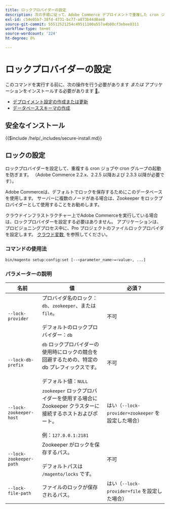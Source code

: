 ```yaml
---
title: ロックプロバイダーの設定
description: 次の手順に従って、Adobe Commerce デプロイメントで重複した cron ジョブと cron グループが実行されないようにします。
exl-id: c54e05b7-38fd-4731-bc77-a873b44d0ae8
source-git-commit: 55512521254c49511100a557a4b00cf3ebee0311
workflow-type: tm+mt
source-wordcount: '224'
ht-degree: 0%

---
```


# ロックプロバイダーの設定

このコマンドを実行する前に、次の操作を行う必要があります *または* アプリケーションをインストールする必要があります [&#128279;](../advanced.md)。

* [デプロイメント設定の作成または更新](deployment.md)
* [データベーススキーマの作成](database.md)

## 安全なインストール

{{$include /help/_includes/secure-install.md}}

## ロックの設定

ロックプロバイダーを設定して、重複する cron ジョブや cron グループの起動を防ぎます。 （Adobe Commerce 2.2.x、2.2.5 以降および 2.3.3 以降が必要です）。

Adobe Commerceは、デフォルトでロックを保存するためにこのデータベースを使用します。 サーバーに複数のノードがある場合は、Zookeeper をロックプロバイダーとして使用することをお勧めします。

クラウドインフラストラクチャー上でAdobe Commerceを実行している場合は、ロックプロバイダーを設定する必要はありません。 アプリケーションは、プロビジョニングプロセス中に、Pro プロジェクトのファイルロックプロバイダを設定します。 [&#x200B; クラウド変数 &#x200B;](https://experienceleague.adobe.com/ja/docs/commerce-cloud-service/user-guide/configure/env/stage/variables-cloud) を参照してください。

### コマンドの使用法

```bash
bin/magento setup:config:set [--<parameter_name>=<value>, ...]
```

### パラメーターの説明

| 名前 | 値 | 必須？ |
|--- |--- |--- |
| `--lock-provider` | プロバイダ名のロック：`db`、`zookeeper`、または `file`。<br><br> デフォルトのロックプロバイダー：`db` | 不可 |
| `--lock-db-prefix` | `db` ロックプロバイダーの使用時にロックの競合を回避するための、特定の db プレフィックスです。<br><br> デフォルト値：`NULL` | 不可 |
| `--lock-zookeeper-host` | `zookeeper` ロックプロバイダーを使用する場合に Zookeeper クラスターに接続するホストおよびポート。<br><br> 例：`127.0.0.1:2181` | はい（`--lock-provider=zookeeper` を設定した場合） |
| `--lock-zookeeper-path` | Zookeeper がロックを保存するパス。<br><br> デフォルトパスは `/magento/locks` です。 | 不可 |
| `--lock-file-path` | ファイルのロックが保存されるパス。 | はい（`--lock-provider=file` を設定した場合） |

<!-- Last updated from includes: 2022-09-08 11:33:05 -->
